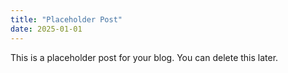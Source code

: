 ```yaml
---
title: "Placeholder Post"
date: 2025-01-01
---
```

This is a placeholder post for your blog. You can delete this later.
